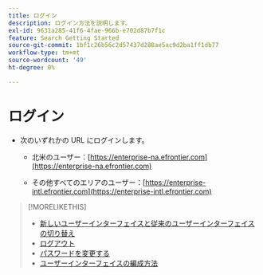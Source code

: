 ```yaml
---
title: ログイン
description: ログイン方法を説明します。
exl-id: 9631a285-41f6-4fae-966b-e702d87b7f1c
feature: Search Getting Started
source-git-commit: 1bf1c26b56c2d57437d288ae5ac9d2ba1ff1db77
workflow-type: tm+mt
source-wordcount: '49'
ht-degree: 0%

---
```


# ログイン

<!-- update with new info -->

<!--

You can sign in to Search, Social, & Commerce directly or from within Adobe Experience Cloud.

## Sign in directly

 -->

* 次のいずれかの URL にログインします。

   * 北米のユーザー：[https://enterprise-na.efrontier.com](https://enterprise-na.efrontier.com)

   * その他すべてのエリアのユーザー：[https://enterprise-intl.efrontier.com](https://enterprise-intl.efrontier.com)

<!--

## Sign in from Adobe Experience Cloud

>[!NOTE]
>
>Your company must be provisioned in Adobe Experience Cloud, and you must have [linked your Experience Cloud account to a Search, Social, & Commerce account](https://experiencecloud.adobe.com/resources/help/ja_JP/mcloud/organizations.html).

1. [Sign in to Adobe Experience Cloud](https://experienceleague.adobe.com/docs/core-services/interface/experience-cloud.html?lang=ja#signin).

1. In the top menu, select ![Solution selector](/help/search-social-commerce/assets/menu-icon.png "Solution selector").

1. In the submenu, select **[!UICONTROL Advertising Cloud]**.

-->

>[!MORELIKETHIS]
>
>* [ 新しいユーザーインターフェイスと従来のユーザーインターフェイスの切り替え ](ui-switch.md)
>* [ ログアウト ](sign-out.md)
>* [ パスワードを変更する ](/help/search-social-commerce/tools/password-change.md)
>* [ ユーザーインターフェイスの編成方法 ](user-interface.md)
